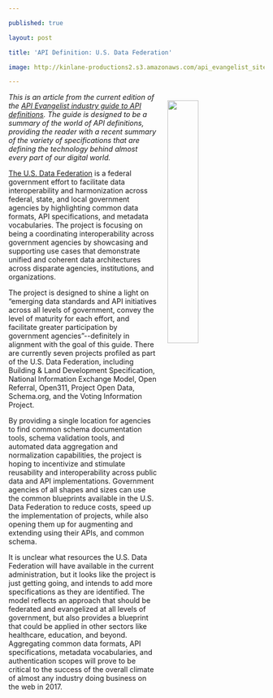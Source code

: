---
published: true
layout: post
title: 'API Definition: U.S. Data Federation'
image: http://kinlane-productions2.s3.amazonaws.com/api_evangelist_site/blog/api_definitions_us_data_federation_screenshot.png
---

<p><a href="http://definitions.apievangelist.com/guide/"><img style="padding: 15px;" src="https://kinlane-productions2.s3.amazonaws.com/api_evangelist_site/blog/api_definitions_us_data_federation_screenshot.png" alt="" width="35%" align="right" /></a>
<p class="p1"><em>This is an article from the current edition of the&nbsp;<a href="http://definitions.apievangelist.com/guide/">API Evangelist industry guide to API definitions</a>. The guide is designed to be a summary of the world of API definitions, providing the reader with a recent summary of the variety of specifications that are defining the technology behind almost every part of our digital world.</em>
<p class="p1"><a href="https://federation.data.gov/">The U.S. Data Federation</a> is a federal government effort to facilitate data interoperability and harmonization across federal, state, and local government agencies by highlighting common data formats, API specifications, and metadata vocabularies. The project is focusing on being a coordinating interoperability across government agencies by showcasing and supporting use cases that demonstrate unified and coherent data architectures across disparate agencies, institutions, and organizations.
<p class="p1">The project is designed to shine a light on &ldquo;emerging data standards and API initiatives across all levels of government, convey the level of maturity for each effort, and facilitate greater participation by government agencies&rdquo;--definitely in alignment with the goal of this guide. There are currently seven projects profiled as part of the U.S. Data Federation, including Building &amp; Land Development Specification, National Information Exchange Model, Open Referral, Open311, Project Open Data, Schema.org, and the Voting Information Project.
<p class="p1">By providing a single location for agencies to find common schema documentation tools, schema validation tools, and automated data aggregation and normalization capabilities, the project is hoping to incentivize and stimulate reusability and interoperability across public data and API implementations. Government agencies of all shapes and sizes can use the common blueprints available in the U.S. Data Federation to reduce costs, speed up the implementation of projects, while also opening them up for augmenting and extending using their APIs, and common schema.
<p class="p1">It is unclear what resources the U.S. Data Federation will have available in the current administration, but it looks like the project is just getting going, and intends to add more specifications as they are identified. The model reflects an approach that should be federated and evangelized at all levels of government, but also provides a blueprint that could be applied in other sectors like healthcare, education, and beyond. Aggregating common data formats, API specifications, metadata vocabularies, and authentication scopes will prove to be critical to the success of the overall climate of almost any industry doing business on the web in 2017.

